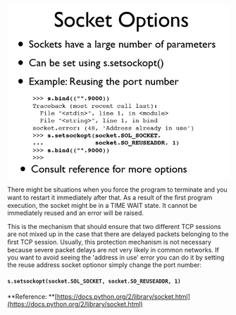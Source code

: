 ![](/assets/sockopt.PNG)

There might be situations when you force the program to terminate and you want to restart it immediately after that. As a result of the ﬁrst program execution, the socket might be in a TIME WAIT state. It cannot be immediately reused and an error will be raised.

This is the mechanism that should ensure that two different TCP sessions are not mixed up in the case that there are delayed packets belonging to the ﬁrst TCP session. Usually, this protection mechanism is not necessary because severe packet delays are not very likely in common networks. If you want to avoid seeing the 'address in use' error you can do it by setting the reuse address socket optionor simply change the port number:

#### `s.setsockopt(socket.SOL_SOCKET, socket.SO_REUSEADDR, 1)`

**Reference: **[https://docs.python.org/2/library/socket.html](https://docs.python.org/2/library/socket.html)

